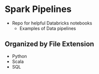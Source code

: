 # Spark Pipelines
- Repo for helpful Databricks notebooks
  - Examples of Data pipelines

## Organized by File Extension
- Python
- Scala
- SQL

